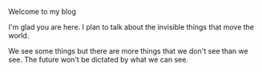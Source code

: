 Welcome to my blog

I'm glad you are here. I plan to talk about the invisible things that move the world.

We see some things but there are more things that we don't see than we see.
The future won't be dictated by what we can see.
